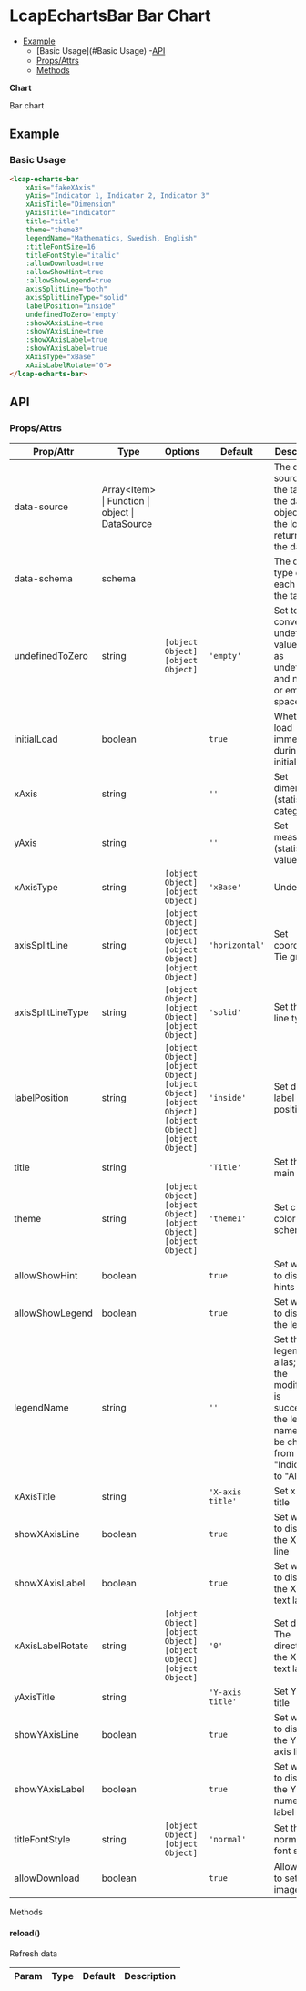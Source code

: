 <!-- The README.md is automatically generated based on api.yaml and docs/*.md for easy viewing on GitHub and NPM. If you need to modify, please view the source file -->

# LcapEchartsBar Bar Chart

- [Example](#example)
    - [Basic Usage](#Basic Usage)
-[API]()
    - [Props/Attrs](#propsattrs)
    - [Methods](#methods)

**Chart**

Bar chart

## Example
### Basic Usage

```html
<lcap-echarts-bar 
    xAxis="fakeXAxis" 
    yAxis="Indicator 1, Indicator 2, Indicator 3"
    xAxisTitle="Dimension"
    yAxisTitle="Indicator"
    title="title"
    theme="theme3"
    legendName="Mathematics, Swedish, English"
    :titleFontSize=16
    titleFontStyle="italic"
    :allowDownload=true
    :allowShowHint=true
    :allowShowLegend=true
    axisSplitLine="both"
    axisSplitLineType="solid"
    labelPosition="inside"
    undefinedToZero='empty'
    :showXAxisLine=true
    :showYAxisLine=true
    :showXAxisLabel=true
    :showYAxisLabel=true
    xAxisType="xBase"
    xAxisLabelRotate="0">
</lcap-echarts-bar>
```

## API
### Props/Attrs

| Prop/Attr | Type | Options | Default | Description |
| --------- | ---- | ------- | ------- | ----------- |
| data-source | Array\<Item\> \| Function \| object \| DataSource | | | The data source of the table, the data set object or the logic of returning the data set |
| data-schema | schema | | | The data type of each row of the table |
| undefinedToZero | string | `[object Object]`<br/>`[object Object]` | `'empty'` | Set to convert undefined values   such as undefined and null to 0 or empty space |
| initialLoad | boolean | | `true` | Whether to load immediately during initialization |
| xAxis | string | | `''` | Set dimension (statistical category) |
| yAxis | string | | `''` | Set measure (statistical value) |
| xAxisType | string | `[object Object]`<br/>`[object Object]` | `'xBase'` | Undefined |
| axisSplitLine | string | `[object Object]`<br/>`[object Object]`<br/>`[object Object]`<br/>`[object Object]` | `'horizontal'` | Set coordinates Tie grid |
| axisSplitLineType | string | `[object Object]`<br/>`[object Object]`<br/>`[object Object]` | `'solid'` | Set the grid line type |
| labelPosition | string | `[object Object]`<br/>`[object Object]`<br/>`[object Object]`<br/>`[object Object]`<br/>`[object Object] `<br/>`[object Object]` | `'inside'` | Set data label position |
| title | string | | `'Title'` | Set the main title |
| theme | string | `[object Object]`<br/>`[object Object]`<br/>`[object Object]`<br/>`[object Object]` | `'theme1'` | Set chart color scheme |
| allowShowHint | boolean | | `true` | Set whether to display hints |
| allowShowLegend | boolean | | `true` | Set whether to display the legend |
| legendName | string | | `''` | Set the legend alias; after the modification is successful, the legend name will be changed from "Indicator" to "Alias" |
| xAxisTitle | string | | `'X-axis title'` | Set x-axis title |
| showXAxisLine | boolean | | `true` | Set whether to display the X-axis line |
| showXAxisLabel | boolean | | `true` | Set whether to display the X-axis text label |
| xAxisLabelRotate | string | `[object Object]`<br/>`[object Object]`<br/>`[object Object]`<br/>`[object Object]` | `'0'` | Set display The direction of the X-axis text label |
| yAxisTitle | string | | `'Y-axis title'` | Set Y-axis title |
| showYAxisLine | boolean | | `true` | Set whether to display the Y-axis axis line |
| showYAxisLabel | boolean | | `true` | Set whether to display the Y-axis numerical label |
| titleFontStyle | string | `[object Object]`<br/>`[object Object]` | `'normal'` | Set the normal text font size |
| allowDownload | boolean | | `true` | Allow users to set saved images |

Methods

#### reload()

Refresh data

| Param | Type | Default | Description |
| ----- | ---- | ------- | ----------- |

